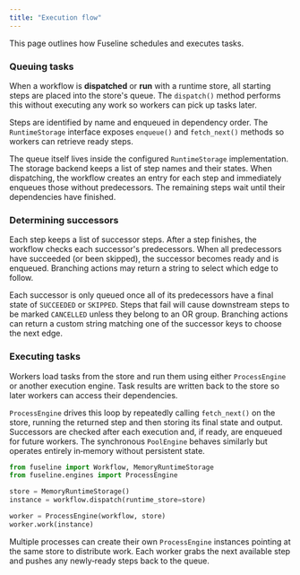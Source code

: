 ```yaml
---
title: "Execution flow"
---
```


This page outlines how Fuseline schedules and executes tasks.

### Queuing tasks

When a workflow is **dispatched** or **run** with a runtime store,
all starting steps are placed into the store's queue.  The
`dispatch()` method performs this without executing any work so
workers can pick up tasks later.

Steps are identified by name and enqueued in dependency order.  The
`RuntimeStorage` interface exposes `enqueue()` and `fetch_next()`
methods so workers can retrieve ready steps.

The queue itself lives inside the configured `RuntimeStorage`
implementation.  The storage backend keeps a list of step names and
their states.  When dispatching, the workflow
creates an entry for each step and immediately enqueues those without
predecessors.  The remaining steps wait until their dependencies have
finished.

### Determining successors

Each step keeps a list of successor steps.  After a step finishes,
the workflow checks each successor's predecessors.  When all
predecessors have succeeded (or been skipped), the successor becomes
ready and is enqueued.  Branching actions may return a string to
select which edge to follow.

Each successor is only queued once all of its predecessors have a final
state of `SUCCEEDED` or `SKIPPED`.  Steps that fail will cause
downstream steps to be marked `CANCELLED` unless they belong to an OR
group.  Branching actions can return a custom string matching one of
the successor keys to choose the next edge.

### Executing tasks

Workers load tasks from the store and run them using either
`ProcessEngine` or another execution engine.  Task results are written
back to the store so later workers can access their dependencies.

`ProcessEngine` drives this loop by repeatedly calling
`fetch_next()` on the store, running the returned step and then storing
its final state and output.  Successors are checked after each execution
and, if ready, are enqueued for future workers.  The synchronous
`PoolEngine` behaves similarly but operates entirely in‑memory without
persistent state.

```python
from fuseline import Workflow, MemoryRuntimeStorage
from fuseline.engines import ProcessEngine

store = MemoryRuntimeStorage()
instance = workflow.dispatch(runtime_store=store)

worker = ProcessEngine(workflow, store)
worker.work(instance)
```

Multiple processes can create their own `ProcessEngine` instances
pointing at the same store to distribute work.  Each worker grabs the
next available step and pushes any newly‑ready steps back to the queue.
